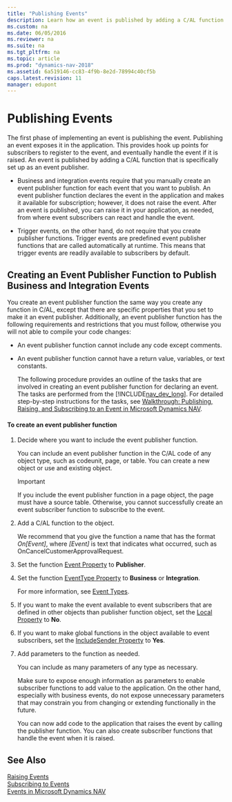 ```yaml
---
title: "Publishing Events"
description: Learn how an event is published by adding a C/AL function that is specifically set up as an event publisher. 
ms.custom: na
ms.date: 06/05/2016
ms.reviewer: na
ms.suite: na
ms.tgt_pltfrm: na
ms.topic: article
ms.prod: "dynamics-nav-2018"
ms.assetid: 6a519146-cc83-4f9b-8e2d-78994c40cf5b
caps.latest.revision: 11
manager: edupont
---
```

# Publishing Events
The first phase of implementing an event is publishing the event. Publishing an event exposes it in the application. This provides hook up points for subscribers to register to the event, and eventually handle the event if it is raised. An event is published by adding a C/AL function that is specifically set up as an event publisher.  

-   Business and integration events require that you manually create an event publisher function for each event that you want to publish. An event publisher function declares the event in the application and makes it available for subscription; however, it does not raise the event. After an event is published, you can raise it in your application, as needed, from where event subscribers can react and handle the event.  

-   Trigger events, on the other hand, do not require that you create publisher functions. Trigger events are predefined event publisher functions that are called automatically at runtime. This means that trigger events are readily available to subscribers by default.  

## Creating an Event Publisher Function to Publish Business and Integration Events  
 You create an event publisher function the same way you create any function in C/AL, except that there are specific properties that you set to make it an event publisher. Additionally, an event publisher function has the following requirements and restrictions that you must follow, otherwise you will not able to compile your code changes:  

- An event publisher function cannot include any code except comments.  

- An event publisher function cannot have a return value, variables, or text constants.  

  The following procedure provides an outline of the tasks that are involved in creating an event publisher function for declaring an event. The tasks are performed from the [!INCLUDE[nav_dev_long](includes/nav_dev_long_md.md)]. For detailed step-by-step instructions for the tasks, see [Walkthrough: Publishing, Raising, and Subscribing to an Event in Microsoft Dynamics NAV](Walkthrough--Publishing--Raising--and-Subcribing-to-an-Event-in-Microsoft-Dynamics-NAV.md).  

#### To create an event publisher function  

1. Decide where you want to include the event publisher function.  

   You can include an event publisher function in the C/AL code of any object type, such as codeunit, page, or table. You can create a new object or use and existing object.  

   >[!IMPORTANT]  
   >If you include the event publisher function in a page object, the page must have a source table. Otherwise, you cannot successfully create an event subscriber function to subscribe to the event.

2. Add a C/AL function to the object.  

    We recommend that you give the function a name that has the format *On\[Event\]*, where *\[Event\]* is text that indicates what occurred, such as OnCancelCustomerApprovalRequest.  

3. Set the function [Event Property](Event-Property.md) to **Publisher**.  

4. Set the function [EventType Property](EventType-Property.md) to **Business** or **Integration**.  

    For more information, see [Event Types](Event-Types.md).  

5. If you want to make the event available to event subscribers that are defined in other objects than publisher function object, set the [Local Property](Local-Property.md) to **No**.  

6. If you want to make global functions in the object available to event subscribers, set the [IncludeSender Property](IncludeSender-Property.md) to **Yes**.  

7. Add parameters to the function as needed.  

    You can include as many parameters of any type as necessary.  

    Make sure to expose enough information as parameters to enable subscriber functions to add value to the application. On the other hand, especially with business events, do not expose unnecessary parameters that may constrain you from changing or extending functionally in the future.  

   You can now add code to the application that raises the event by calling the publisher function. You can also create subscriber functions that handle the event when it is raised.  

## See Also  
 [Raising Events](Raising-Events.md)   
 [Subscribing to Events](Subscribing-to-Events.md)   
 [Events in Microsoft Dynamics NAV](Events-in-Microsoft-Dynamics-NAV.md)
